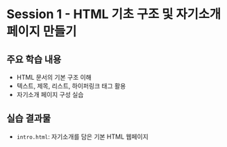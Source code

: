 # Session 1 - HTML 기초 구조 및 자기소개 페이지 만들기

## 주요 학습 내용
- HTML 문서의 기본 구조 이해
- 텍스트, 제목, 리스트, 하이퍼링크 태그 활용
- 자기소개 페이지 구성 실습

## 실습 결과물
- `intro.html`: 자기소개를 담은 기본 HTML 웹페이지